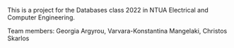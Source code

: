 This is a project for the Databases class 2022 in NTUA Electrical and Computer Engineering.

Team members:
Georgia Argyrou,
Varvara-Konstantina Mangelaki,
Christos Skarlos
